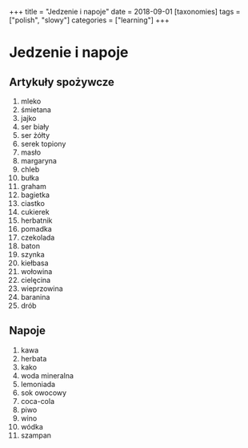 +++
title = "Jedzenie i napoje"
date = 2018-09-01
[taxonomies]
tags = ["polish", "slowy"]
categories = ["learning"]
+++
# Jedzenie i napoje

## Artykuły spożywcze

1. mleko
2. śmietana
3. jajko
4. ser biały
5. ser żółty
6. serek topiony
7. masło
8. margaryna
9. chleb
10. bułka
11. graham
12. bagietka
13. ciastko
14. cukierek
15. herbatnik
16. pomadka
17. czekolada
18. baton
19. szynka
20. kiełbasa
21. wołowina
22. cielęcina
23. wieprzowina
24. baranina
25. drób

## Napoje

1. kawa
2. herbata
3. kako
4. woda mineralna
5. lemoniada
6. sok owocowy
7. coca-cola
8. piwo
9. wino
10. wódka
11. szampan